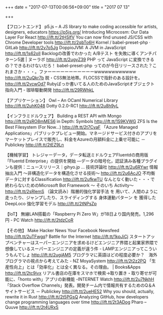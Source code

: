 +++
date = "2017-07-13T00:06:56+09:00"
title = "2017 07 13"

+++

【フロントエンド】
p5.js – A JS library to make coding accessible for artists, designers, educators https://p5js.org/
Introducing Microcosm: Our Data Layer For React http://ift.tt/2tHSlfV
You can now find unused JS/CSS with Chrome Developer tools http://ift.tt/2qbTo6H
Kornel / babel-preset-php · GitLab http://ift.tt/2v7o5Jg
DoppioJVM: A JVM in JavaScript http://ift.tt/1s62oIl
Backlogの改善でわかった A/Bテスト を失敗に導くアンチパターン5選 | ヌーラボ http://ift.tt/2ugyZ39
PHP って JavaScript に変換できるの？できるわけないだろ！ babel-preset-php ってのが今日リリースされた？これまさか・・・。ファーーーーーーーーーーーwwwwwwwwwwww http://ift.tt/2uQkr7b
脱・CSS無法地帯。FLOCSSで指針のある設計を。 http://ift.tt/2vcwOd7
Rubyばっか書いてる人のためのJavaScriptオブジェクト指向入門 - 珈琲駆動開発 http://ift.tt/29RWhkL

【アプリケーション】
Owl – An OCaml Numerical Library http://ift.tt/2uhK048
Dotty 0.2.0-RC1 http://ift.tt/2u8h9yL

【インフラミドルウェア】
Building a REST API with Mongo http://ift.tt/2sRO8mMES6 in Depth: Symbols http://ift.tt/1S9KVWG
ZFS Is the Best Filesystem (For Now…) http://ift.tt/2t7CvaF
「Azure Managed Applications」パブリックプレビュー開始。マネージドサービス付きのアプリをマーケットプレイスで販売し、料金をAzureの月額料金に上乗せ可能に － Publickey http://ift.tt/2tEZ9Ln

【機械学習】
トレジャーデータ，データ転送ミドルウェアFluentdの商用版「Fluentd Enterprise」の提供を開始 ―データの暗号化，認証済み各種プラグインも提供：ニュースリリース｜gihyo.jp … 技術評論社 http://ift.tt/2u6RYwr
情報抽出入門 〜非構造化データを構造化させる技術〜 http://ift.tt/2u6AcJO
不均衡データに対するClassification http://ift.tt/2ufkwTU
なんとなく動いた・・・で終わらないためのMicrosoft Bot Framework ～ そのいち Activity～ http://ift.tt/2sRlemS
（論文読み）階層的強化学習手法 を 用いて、人間のように走ったり、ジャンプしたり、スライディングする 身体運動パターン を 獲得した DeepLoco 強化学習モデル http://ift.tt/2tNPsZp

【IoT】
無線LAN搭載の「Raspberry Pi Zero W」が18日より国内発売。1,296円 - PC Watch http://ift.tt/2tdzCoR

【その他】
Make Hacker News Your Facebook Newsfeed http://ift.tt/2uTFwgq?
Battle for the Internet http://ift.tt/1kpJiCj
スタートアップベンチャーはスーパーエンジニアを求めるけどエンジニア界隈と起業家界隈で想像しているスーパーエンジニアの定義が違う件 - LAMPエンジニアってこういうもんでしょ http://ift.tt/2ugiAM5
プログラマに英語はどの程度必要か？　海外プログラマの視点から考えてみた - NZ MoyaSystem http://ift.tt/2t2z2PQ
「生産性向上」とは「効率化」とは全く異なる。その理由。 | Books&Apps http://ift.tt/2tc9ivx
リアル書店の在庫をスマホで検索→取り置き・取り寄せが可能に、「honto with」アプリの新機能 -INTERNET Watch http://ift.tt/2u7NkhH
「Stack Overflow Channels」発表。開発チーム内で情報共有するためのQ＆Aサイトサービス － Publickey http://ift.tt/2ueHE52
Why you should, actually, rewrite it in Rust http://ift.tt/2t5PGsQ
Analyzing GitHub, how developers change programming languages over time http://ift.tt/2t3ADog
Pharo – Quuve http://ift.tt/2t4URxS
